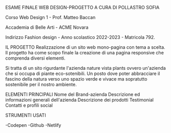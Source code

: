 ESAME FINALE WEB DESIGN-PROGETTO A CURA DI POLLASTRO SOFIA

Corso Web Design 1 - Prof. Matteo Baccan

Accademia di Belle Arti - ACME Novara

Indirizzo Fashion design - Anno scolastico 2022-2023 - Matricola 792.

IL PROGETTO
Realizzazione di un sito web mono-pagina con tema a scelta.
Il progetto ha come scopo finale la creazione di una pagina responsive che comprenda diversi elementi.

Si tratta di un sito rigurdante l'azienda nature vista plants ovvero un'azienda che si occupa di piante eco-sotenibili.
Un posto dove poter abbracciare il fascino della natura verso uno spazio verde e vivace ma sopratutto sostenibile per il nostro ambiente.

ELEMENTI PRINCIPALI
Nome del Brand-azienda
Descrizione ed informazioni generali dell'azienda
Descrizione dei prodotti
Testimonial
Contatti e profili social 

STRUMENTI USATI

-Codepen
-Github
-Netlify

